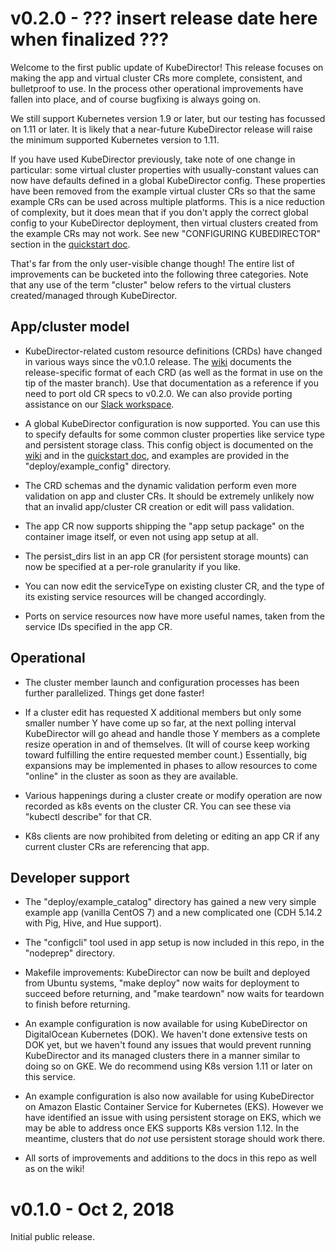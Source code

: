 # v0.2.0 - ??? insert release date here when finalized ???

Welcome to the first public update of KubeDirector! This release focuses on making the app and virtual cluster CRs more complete, consistent, and bulletproof to use. In the process other operational improvements have fallen into place, and of course bugfixing is always going on.

We still support Kubernetes version 1.9 or later, but our testing has focussed on 1.11 or later. It is likely that a near-future KubeDirector release will raise the minimum supported Kubernetes version to 1.11.

If you have used KubeDirector previously, take note of one change in particular: some virtual cluster properties with usually-constant values can now have defaults defined in a global KubeDirector config. These properties have been removed from the example virtual cluster CRs so that the same example CRs can be used across multiple platforms. This is a nice reduction of complexity, but it does mean that if you don't apply the correct global config to your KubeDirector deployment, then virtual clusters created from the example CRs may not work. See new "CONFIGURING KUBEDIRECTOR" section in the [quickstart doc](doc/quickstart.md).

That's far from the only user-visible change though! The entire list of improvements can be bucketed into the following three categories. Note that any use of the term "cluster" below refers to the virtual clusters created/managed through KubeDirector.

## App/cluster model

* KubeDirector-related custom resource definitions (CRDs) have changed in various ways since the v0.1.0 release. The [wiki](https://github.com/bluek8s/kubedirector/wiki) documents the release-specific format of each CRD (as well as the format in use on the tip of the master branch). Use that documentation as a reference if you need to port old CR specs to v0.2.0. We can also provide porting assistance on our [Slack workspace](https://join.slack.com/t/bluek8s/shared_invite/enQtNDUwMzkwODY5OTM4LTRhYmRmZmE4YzY3OGUzMjA1NDg0MDVhNDQ2MGNkYjRhM2RlMDNjMTI1NDQyMjAzZGVlMDFkNThkNGFjZGZjMGY).

* A global KubeDirector configuration is now supported. You can use this to specify defaults for some common cluster properties like service type and persistent storage class. This config object is documented on the [wiki](https://github.com/bluek8s/kubedirector/wiki) and in the [quickstart doc](doc/quickstart.md), and examples are provided in the "deploy/example_config" directory.

* The CRD schemas and the dynamic validation perform even more validation on app and cluster CRs. It should be extremely unlikely now that an invalid app/cluster CR creation or edit will pass validation.

* The app CR now supports shipping the "app setup package" on the container image itself, or even not using app setup at all.

* The persist_dirs list in an app CR (for persistent storage mounts) can now be specified at a per-role granularity if you like.

* You can now edit the serviceType on existing cluster CR, and the type of its existing service resources will be changed accordingly.

* Ports on service resources now have more useful names, taken from the service IDs specified in the app CR.

## Operational

* The cluster member launch and configuration processes has been further parallelized. Things get done faster!

* If a cluster edit has requested X additional members but only some smaller number Y have come up so far, at the next polling interval KubeDirector will go ahead and handle those Y members as a complete resize operation in and of themselves. (It will of course keep working toward fulfilling the entire requested member count.) Essentially, big expansions may be implemented in phases to allow resources to come "online" in the cluster as soon as they are available.

* Various happenings during a cluster create or modify operation are now recorded as k8s events on the cluster CR. You can see these via "kubectl describe" for that CR.

* K8s clients are now prohibited from deleting or editing an app CR if any current cluster CRs are referencing that app.

## Developer support

* The "deploy/example_catalog" directory has gained a new very simple example app (vanilla CentOS 7) and a new complicated one (CDH 5.14.2 with Pig, Hive, and Hue support).

* The "configcli" tool used in app setup is now included in this repo, in the "nodeprep" directory.

* Makefile improvements: KubeDirector can now be built and deployed from Ubuntu systems, "make deploy" now waits for deployment to succeed before returning, and "make teardown" now waits for teardown to finish before returning.

* An example configuration is now available for using KubeDirector on DigitalOcean Kubernetes (DOK). We haven't done extensive tests on DOK yet, but we haven't found any issues that would prevent running KubeDirector and its managed clusters there in a manner similar to doing so on GKE. We do recommend using K8s version 1.11 or later on this service.

* An example configuration is also now available for using KubeDirector on Amazon Elastic Container Service for Kubernetes (EKS). However we have identified an issue with using persistent storage on EKS, which we may be able to address once EKS supports K8s version 1.12. In the meantime, clusters that do *not* use persistent storage should work there.

* All sorts of improvements and additions to the docs in this repo as well as on the wiki!


# v0.1.0 - Oct 2, 2018

Initial public release.
